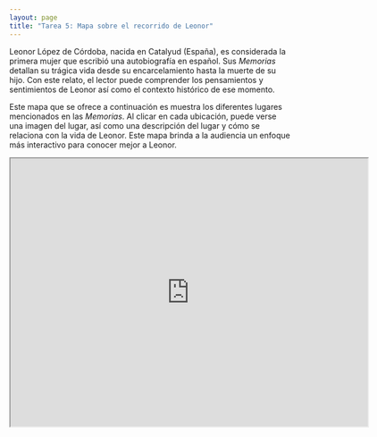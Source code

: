 ```yaml
---
layout: page
title: "Tarea 5: Mapa sobre el recorrido de Leonor"
---
```


Leonor López de Córdoba, nacida en Catalyud (España), es considerada la primera mujer que escribió una autobiografía en español. Sus *Memorias* detallan su trágica vida desde su encarcelamiento hasta la muerte de su hijo. Con este relato, el lector puede comprender los pensamientos y sentimientos de Leonor así como el contexto histórico de ese momento. 

Este mapa que se ofrece a continuación es muestra los diferentes lugares mencionados en las *Memorias*. Al clicar en cada ubicación, puede verse una imagen del lugar, así como una descripción del lugar y cómo se relaciona con la vida de Leonor. Este mapa brinda a la audiencia un enfoque más interactivo para conocer mejor a Leonor.


<iframe src="https://www.google.com/maps/d/u/0/embed?mid=1P82QnsOrJnEvnoRIoVhHmVDlP1p0S5nw" width="640" height="480"></iframe>
